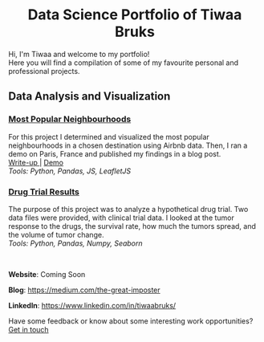 <h1 align="center">Data Science Portfolio of Tiwaa Bruks</h1>

Hi, I'm Tiwaa and welcome to my portfolio!<br/>
Here you will find a compilation of some of my favourite personal and professional projects. 

<h2>Data Analysis and Visualization</h2>

<h3><a href="https://github.com/tiwaab/airbnb-neighbourhoods">Most Popular Neighbourhoods</a></h3>
<p>
For this project I determined and visualized the most popular neighbourhoods in a chosen destination using Airbnb data. Then, I ran a demo on Paris, France and published my findings in a blog post. <br/>
<a href="https://medium.com/the-great-imposter/how-i-ruined-my-vacation-by-not-using-python-data-77a92f2da8de"> Write-up </a> | <a href="https://tiwaab.github.io/airbnb-neighbourhoods/"> Demo </a> <br/>
<i> Tools: Python, Pandas, JS, LeafletJS </i>
</p>

<h3><a href="https://github.com/tiwaab/drug-trial-results/blob/master/drug_trial_results.ipynb">Drug Trial Results</a></h3>
<p>
The purpose of this project was to analyze a hypothetical drug trial. Two data files were provided, with clinical trial data. I looked at the tumor response to the drugs, the survival rate, how much the tumors spread, and the volume of tumor change.<br/>
<i> Tools: Python, Pandas, Numpy, Seaborn </i>
</p>
<br/>


**Website**: Coming Soon

**Blog**: https://medium.com/the-great-imposter

**LinkedIn**: https://www.linkedin.com/in/tiwaabruks/


Have some feedback or know about some interesting work opportunities? [Get in touch](mailto:ctbruks@gmail.com "ctbruks@gmail.com") 
